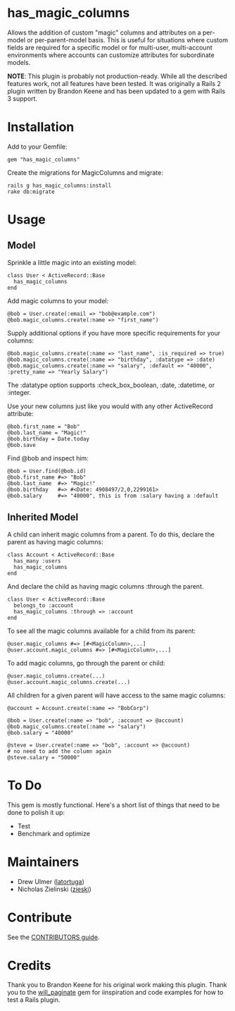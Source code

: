 has_magic_columns
===============

Allows the addition of custom "magic" columns and attributes on a per-model
or per-parent-model basis. This is useful for situations where custom fields are
required for a specific model or for multi-user, multi-account environments where
accounts can customize attributes for subordinate models.

**NOTE**: This plugin is probably not production-ready. While all the described
features work, not all features have been tested. It was originally a Rails 2
plugin written by Brandon Keene and has been updated to a gem with Rails 3
support.

Installation
============

Add to your Gemfile:

    gem "has_magic_columns"

Create the migrations for MagicColumns and migrate:

    rails g has_magic_columns:install
    rake db:migrate

Usage
=====

## Model

Sprinkle a little magic into an existing model:

    class User < ActiveRecord::Base
      has_magic_columns
    end

Add magic columns to your model:

    @bob = User.create(:email => "bob@example.com")
    @bob.magic_columns.create(:name => "first_name")

Supply additional options if you have more specific requirements for your columns:

    @bob.magic_columns.create(:name => "last_name", :is_required => true)
    @bob.magic_columns.create(:name => "birthday", :datatype => :date)
    @bob.magic_columns.create(:name => "salary", :default => "40000", :pretty_name => "Yearly Salary")

The :datatype option supports :check_box_boolean, :date, :datetime, or :integer.

Use your new columns just like you would with any other ActiveRecord attribute:

    @bob.first_name = "Bob"
    @bob.last_name = "Magic!"
    @bob.birthday = Date.today
    @bob.save

Find @bob and inspect him:

    @bob = User.find(@bob.id)
    @bob.first_name	#=> "Bob"
    @bob.last_name	#=> "Magic!"
    @bob.birthday	#=> #<Date: 4908497/2,0,2299161>
    @bob.salary     #=> "40000", this is from :salary having a :default

## Inherited Model

A child can inherit magic columns from a parent. To do this, declare the parent
as having magic columns:

    class Account < ActiveRecord::Base
      has_many :users
      has_magic_columns
    end

And declare the child as having magic columns :through the parent.

    class User < ActiveRecord::Base
      belongs_to :account
      has_magic_columns :through => :account
    end

To see all the magic columns available for a child from its parent:

    @user.magic_columns #=> [#<MagicColumn>,...]
    @user.account.magic_columns #=> [#<MagicColumn>,...]

To add magic columns, go through the parent or child:

    @user.magic_columns.create(...)
    @user.account.magic_columns.create(...)

All children for a given parent will have access to the same magic columns:

    @account = Account.create(:name => "BobCorp")

    @bob = User.create(:name => "bob", :account => @account)
    @bob.magic_columns.create(:name => "salary")
    @bob.salary = "40000"

    @steve = User.create(:name => "bob", :account => @account)
    # no need to add the column again
    @steve.salary = "50000"

To Do
=====

This gem is mostly functional. Here's a short list of things that need to be
done to polish it up:

* Test
* Benchmark and optimize

Maintainers
===========

* Drew Ulmer ([latortuga](http://github.com/latortuga))
* Nicholas Zielinski ([zieski](http://github.com/zieski))

Contribute
==========
See the [CONTRIBUTORS guide](https://github.com/latortuga/has_magic_columns/blob/master/CONTRIBUTORS.md).

Credits
=======

Thank you to Brandon Keene for his original work making this plugin.
Thank you to the [will_paginate](https://github.com/mislav/will_paginate) gem for iinspiration and code examples for how to test a Rails plugin.
